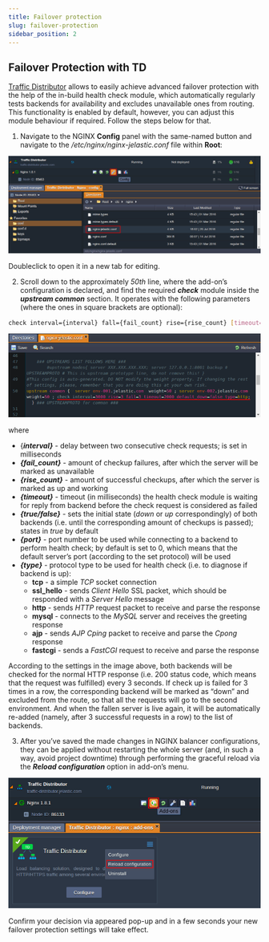 ```yaml
---
title: Failover protection
slug: failover-protection
sidebar_position: 2
---
```


## Failover Protection with TD

[Traffic Distributor](/docs/ApplicationSetting/Traffic%20Distributor/Traffic%20Distributor%20Overview) allows to easily achieve advanced failover protection with the help of the in-build health check module, which automatically regularly tests backends for availability and excludes unavailable ones from routing. This functionality is enabled by default, however, you can adjust this module behaviour if required. Follow the steps below for that.

1. Navigate to the NGINX **Config** panel with the same-named button and navigate to the _/etc/nginx/nginx-jelastic.conf_ file within **Root**:

<div style={{
    display:'flex',
    justifyContent: 'center',
    margin: '0 0 1rem 0'
}}>

![Locale Dropdown](./img/FailoverProtection/01-traffic-distributor-config-files.png)

</div>

Doubleclick to open it in a new tab for editing.

2. Scroll down to the approximately _50th_ line, where the add-on’s configuration is declared, and find the required **_check_** module inside the **_upstream common_** section. It operates with the following parameters (where the ones in square brackets are optional):

```bash
check interval={interval} fall={fail_count} rise={rise_count} [timeout={timeout}] [default_down={true/false}] [port={port}] [type={type}]
```

<div style={{
    display:'flex',
    justifyContent: 'center',
    margin: '0 0 1rem 0'
}}>

![Locale Dropdown](./img/FailoverProtection/02-traffic-distributor-failover-parameters.png)

</div>

where

- {**_interval}_** - delay between two consecutive check requests; is set in milliseconds
- **_{fail_count}_** - amount of checkup failures, after which the server will be marked as unavailable
- **_{rise_count}_** - amount of successful checkups, after which the server is marked as up and working
- **_{timeout}_** - timeout (in milliseconds) the health check module is waiting for reply from backend before the check request is considered as failed
- **_{true/false}_** - sets the initial state (_down_ or _up_ correspondingly) of both backends (i.e. until the corresponding amount of checkups is passed); states in _true_ by default
- **_{port}_** - port number to be used while connecting to a backend to perform health check; by default is set to 0, which means that the default server’s port (according to the set protocol) will be used
- **_{type}_** - protocol type to be used for health check (i.e. to diagnose if backend is up):
  - **tcp** - a simple _TCP_ socket connection
  - **ssl_hello** - sends _Client Hello_ SSL packet, which should be responded with a _Server Hello_ message
  - **http** - sends _HTTP_ request packet to receive and parse the response
  - **mysql** - connects to the _MySQL_ server and receives the greeting response
  - **ajp** - sends _AJP Cping_ packet to receive and parse the _Cpong_ response
  - **fastcgi** - sends a _FastCGI_ request to receive and parse the response

According to the settings in the image above, both backends will be checked for the normal HTTP response (i.e. 200 status code, which means that the request was fulfilled) every 3 seconds. If check up is failed for 3 times in a row, the corresponding backend will be marked as “down” and excluded from the route, so that all the requests will go to the second environment. And when the fallen server is live again, it will be automatically re-added (namely, after 3 successful requests in a row) to the list of backends.

3. After you’ve saved the made changes in NGINX balancer configurations, they can be applied without restarting the whole server (and, in such a way, avoid project downtime) through performing the graceful reload via the **_Reload configuration_** option in add-on’s menu.

<div style={{
    display:'flex',
    justifyContent: 'center',
    margin: '0 0 1rem 0'
}}>

![Locale Dropdown](./img/FailoverProtection/03-traffic-distributor-reload-configuration.png)

</div>

Confirm your decision via appeared pop-up and in a few seconds your new failover protection settings will take effect.
